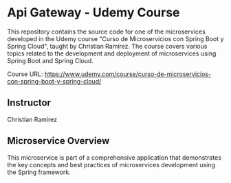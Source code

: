 # Api Gateway - Udemy Course

This repository contains the source code for one of the microservices developed in the Udemy course "Curso de Microservicios con Spring Boot y Spring Cloud", taught by Christian Ramírez. The course covers various topics related to the development and deployment of microservices using Spring Boot and Spring Cloud.

Course URL: https://www.udemy.com/course/curso-de-microservicios-con-spring-boot-y-spring-cloud/

## Instructor

Christian Ramírez

## Microservice Overview

This microservice is part of a comprehensive application that demonstrates the key concepts and best practices of microservices development using the Spring framework.
